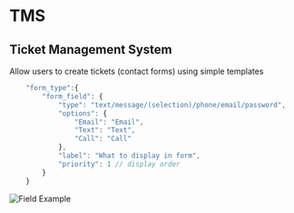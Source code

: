 # TMS

## Ticket Management System
Allow users to create tickets (contact forms) using simple templates

```javascript
    "form_type":{
        "form_field": {
            "type": "text/message/(selection)/phone/email/password",
            "options": {
                "Email": "Email",
                "Text": "Text",
                "Call": "Call"
            },
            "label": "What to display in form",
            "priority": 1 // display order
        }
    }
```

![Field Example](https://i.imgur.com/41ZCdTN.png)